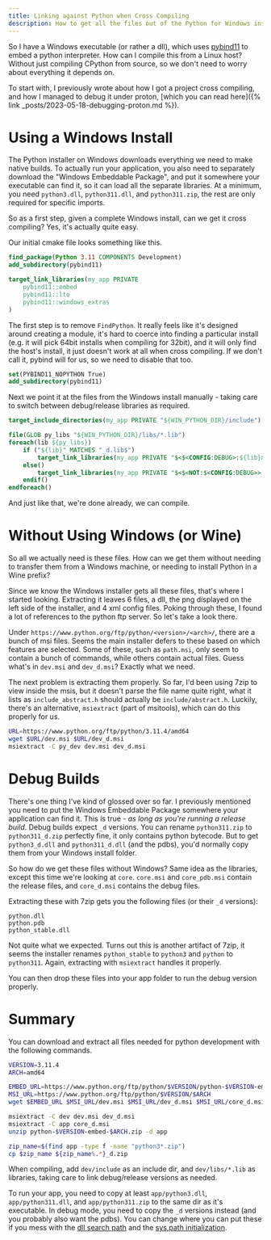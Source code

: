 ```yaml
---
title: Linking against Python when Cross Compiling
description: How to get all the files out of the Python for Windows installer without running it.
---
```


So I have a Windows executable (or rather a dll), which uses
[pybind11](https://github.com/pybind/pybind11) to embed a python interpreter. How can I compile this
from a Linux host? Without just compiling CPython from source, so we don't need to worry about
everything it depends on.

To start with, I previously wrote about how I got a project cross compiling, and how I managed to
debug it under proton, [which you can read here]({% link _posts/2023-05-18-debugging-proton.md %}).

# Using a Windows Install
The Python installer on Windows downloads everything we need to make native builds. To actually run
your application, you also need to separately download the "Windows Embeddable Package", and put it
somewhere your executable can find it, so it can load all the separate libraries. At a minimum, you
need `python3.dll`, `python311.dll`, and `python311.zip`, the rest are only required for specific
imports.

So as a first step, given a complete Windows install, can we get it cross compiling? Yes, it's
actually quite easy.

Our initial cmake file looks something like this.
```cmake
find_package(Python 3.11 COMPONENTS Development)
add_subdirectory(pybind11)

target_link_libraries(my_app PRIVATE
    pybind11::embed
    pybind11::lto
    pybind11::windows_extras
)
```

The first step is to remove `FindPython`. It really feels like it's designed around creating a
module, it's hard to coerce into finding a particular install (e.g. it will pick 64bit installs when
compiling for 32bit), and it will only find the host's install, it just doesn't work at all when
cross compiling. If we don't call it, pybind will for us, so we need to disable that too.

```cmake
set(PYBIND11_NOPYTHON True)
add_subdirectory(pybind11)
```
Next we point it at the files from the Windows install manually - taking care to switch between
debug/release libraries as required.

```cmake
target_include_directories(my_app PRIVATE "${WIN_PYTHON_DIR}/include")

file(GLOB py_libs "${WIN_PYTHON_DIR}/libs/*.lib")
foreach(lib ${py_libs})
    if ("${lib}" MATCHES "_d.lib$")
        target_link_libraries(my_app PRIVATE "$<$<CONFIG:DEBUG>:${lib}>")
    else()
        target_link_libraries(my_app PRIVATE "$<$<NOT:$<CONFIG:DEBUG>>:${lib}>")
    endif()
endforeach()
```

And just like that, we're done already, we can compile.

# Without Using Windows (or Wine)
So all we actually need is these files. How can we get them without needing to transfer them from a
Windows machine, or needing to install Python in a Wine prefix?

Since we know the Windows installer gets all these files, that's where I started looking. Extracting
it leaves 6 files, a dll, the png displayed on the left side of the installer, and 4 xml config
files. Poking through these, I found a lot of references to the python ftp server. So let's take a
look there.

Under `https://www.python.org/ftp/python/<version>/<arch>/`, there are a bunch of msi files. Seems
the main installer defers to these based on which features are selected. Some of these, such as
`path.msi`, only seem to contain a bunch of commands, while others contain actual files. Guess
what's in `dev.msi` and `dev_d.msi`? Exactly what we need.

The next problem is extracting them properly. So far, I'd been using 7zip to view inside the msis,
but it doesn't parse the file name quite right, what it lists as `include_abstract.h` should
actually be `include/abstract.h`. Luckily, there's an alternative, `msiextract` (part of msitools),
which can do this properly for us.

```sh
URL=https://www.python.org/ftp/python/3.11.4/amd64
wget $URL/dev.msi $URL/dev_d.msi
msiextract -C py_dev dev.msi dev_d.msi
```

# Debug Builds
There's one thing I've kind of glossed over so far. I previously mentioned you need to put the
Windows Embeddable Package somewhere your application can find it. This is true - *as long as you're
running a release build*. Debug builds expect `_d` versions. You can rename `python311.zip` to
`python311_d.zip` perfectly fine, it only contains python bytecode. But to get `python3_d.dll` and
`python311_d.dll` (and the pdbs), you'd normally copy them from your Windows install folder.

So how do we get these files without Windows? Same idea as the libraries, except this time we're
looking at `core`. `core.msi` and `core_pdb.msi` contain the release files, and `core_d.msi`
contains the debug files.

Extracting these with 7zip gets you the following files (or their `_d` versions):
```
python.dll
python.pdb
python_stable.dll
```

Not quite what we expected. Turns out this is another artifact of 7zip, it seems the installer
renames `python_stable` to `python3` and `python` to `python311`. Again, extracting with
`msiextract` handles it properly.

You can then drop these files into your app folder to run the debug version properly.

# Summary
You can download and extract all files needed for python development with the following commands.
```bash
VERSION=3.11.4
ARCH=amd64

EMBED_URL=https://www.python.org/ftp/python/$VERSION/python-$VERSION-embed-$ARCH.zip
MSI_URL=https://www.python.org/ftp/python/$VERSION/$ARCH
wget $EMBED_URL $MSI_URL/dev.msi $MSI_URL/dev_d.msi $MSI_URL/core_d.msi

msiextract -C dev dev.msi dev_d.msi
msiextract -C app core_d.msi
unzip python-$VERSION-embed-$ARCH.zip -d app

zip_name=$(find app -type f -name "python3*.zip")
cp $zip_name ${zip_name%.*}_d.zip
```

When compiling, add `dev/include` as an include dir, and `dev/libs/*.lib` as libraries, taking care
to link debug/release versions as needed.

To run your app, you need to copy at least `app/python3.dll`, `app/python311.dll`, and
`app/python311.zip` to the same dir as it's executable. In debug mode, you need to copy the `_d`
versions instead (and you probably also want the pdbs). You can change where you can put these if
you mess with the
[dll search path](https://learn.microsoft.com/en-us/windows/win32/api/libloaderapi/nf-libloaderapi-adddlldirectory)
and the
[sys.path initialization](https://docs.python.org/3/library/sys_path_init.html).
